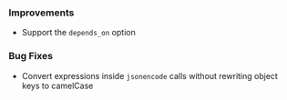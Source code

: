 ### Improvements

- Support the `depends_on` option

### Bug Fixes
 - Convert expressions inside `jsonencode` calls without rewriting object keys to camelCase